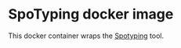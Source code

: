 # SpoTyping docker image

This docker container wraps the [Spotyping](https://github.com/xiaeryu/SpoTyping-v2.0) tool.
